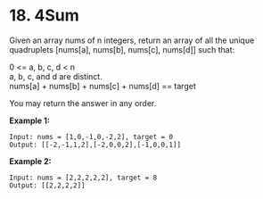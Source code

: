 # 18. 4Sum

Given an array nums of n integers, return an array of all the unique quadruplets [nums[a], nums[b], nums[c], nums[d]] such that:

0 <= a, b, c, d < n  
a, b, c, and d are distinct.  
nums[a] + nums[b] + nums[c] + nums[d] == target  

You may return the answer in any order.

**Example 1:**
```
Input: nums = [1,0,-1,0,-2,2], target = 0
Output: [[-2,-1,1,2],[-2,0,0,2],[-1,0,0,1]]
```

**Example 2:**
```
Input: nums = [2,2,2,2,2], target = 8
Output: [[2,2,2,2]]
```
